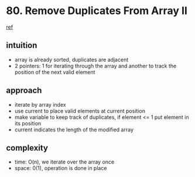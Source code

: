 # 80. Remove Duplicates From Array II

[ref](https://leetcode.com/problems/remove-duplicates-from-sorted-array-ii/)

## intuition

- array is already sorted, duplicates are adjacent
- 2 pointers: 1 for iterating through the array and another to track the position of the next valid element

## approach

- iterate by array index
- use current to place valid elements at current position
- make variable to keep track of duplicates, if element <= 1 put element in its position
- current indicates the length of the modified array

## complexity

- time: O(n), we iterate over the array once
- space: 0(1), operation is done in place
